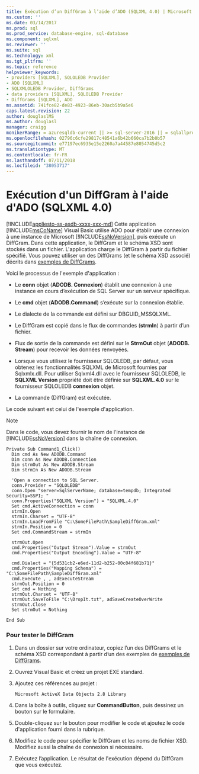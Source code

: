 ```yaml
---
title: Exécution d’un DiffGram à l’aide d’ADO (SQLXML 4.0) | Microsoft Docs
ms.custom: ''
ms.date: 03/14/2017
ms.prod: sql
ms.prod_service: database-engine, sql-database
ms.component: sqlxml
ms.reviewer: ''
ms.suite: sql
ms.technology: xml
ms.tgt_pltfrm: ''
ms.topic: reference
helpviewer_keywords:
- providers [SQLXML], SQLOLEDB Provider
- ADO [SQLXML]
- SQLXMLOLEDB Provider, DiffGrams
- data providers [SQLXML], SQLOLEDB Provider
- DiffGrams [SQLXML], ADO
ms.assetid: 741fce82-de83-4923-86eb-30acb5b9a5e6
caps.latest.revision: 22
author: douglaslMS
ms.author: douglasl
manager: craigg
monikerRange: = azuresqldb-current || >= sql-server-2016 || = sqlallproducts-allversions
ms.openlocfilehash: 02796c6cfe29817c48541a6b42b660ca7b2b0b57
ms.sourcegitcommit: e77197ec6935e15e2260a7a44587e8054745d5c2
ms.translationtype: MT
ms.contentlocale: fr-FR
ms.lasthandoff: 07/11/2018
ms.locfileid: "38053717"
---
```

# <a name="executing-a-diffgram-by-using-ado-sqlxml-40"></a>Exécution d'un DiffGram à l'aide d'ADO (SQLXML 4.0)
[!INCLUDE[appliesto-ss-asdb-xxxx-xxx-md](../../../includes/appliesto-ss-asdb-xxxx-xxx-md.md)]
  Cette application [!INCLUDE[msCoName](../../../includes/msconame-md.md)] Visual Basic utilise ADO pour établir une connexion à une instance de Microsoft [!INCLUDE[ssNoVersion](../../../includes/ssnoversion-md.md)], puis exécute un DiffGram. Dans cette application, le DiffGram et le schéma XSD sont stockés dans un fichier. L'application charge le DiffGram à partir du fichier spécifié. Vous pouvez utiliser un des DiffGrams (et le schéma XSD associé) décrits dans [exemples de DiffGrams](../../../relational-databases/sqlxml-annotated-xsd-schemas-xpath-queries/diffgram/diffgram-examples-sqlxml-4-0.md).  
  
 Voici le processus de l'exemple d'application :  
  
-   Le **conn** objet (**ADODB. Connexion**) établit une connexion à une instance en cours d’exécution de SQL Server sur un serveur spécifique.  
  
-   Le **cmd** objet (**ADODB.Command**) s’exécute sur la connexion établie.  
  
-   Le dialecte de la commande est défini sur DBGUID_MSSQLXML.  
  
-   Le DiffGram est copié dans le flux de commandes (**strmIn**) à partir d’un fichier.  
  
-   Flux de sortie de la commande est défini sur le **StrmOut** objet (**ADODB. Stream**) pour recevoir les données renvoyées.  
  
-   Lorsque vous utilisez le fournisseur SQLOLEDB, par défaut, vous obtenez les fonctionnalités SQLXML de Microsoft fournies par Sqlxmlx.dll. Pour utiliser Sqlxml4.dll avec le fournisseur SQLOLEDB, le **SQLXML Version** propriété doit être définie sur **SQLXML.4.0** sur le fournisseur SQLOLEDB **connexion** objet.  
  
-   La commande (DiffGram) est exécutée.  
  
 Le code suivant est celui de l'exemple d'application.  
  
> [!NOTE]  
>  Dans le code, vous devez fournir le nom de l'instance de [!INCLUDE[ssNoVersion](../../../includes/ssnoversion-md.md)] dans la chaîne de connexion.  
  
```  
Private Sub Command1_Click()  
  Dim cmd As New ADODB.Command  
  Dim conn As New ADODB.Connection  
  Dim strmOut As New ADODB.Stream  
  Dim strmIn As New ADODB.Stream  
  
  'Open a connection to SQL Server.  
  conn.Provider = "SQLOLEDB"  
  conn.Open "server=SqlServerName; database=tempdb; Integrated Security=SSPI; "  
  conn.Properties("SQLXML Version") = "SQLXML.4.0"  
  Set cmd.ActiveConnection = conn  
  strmIn.Open  
  strmIn.Charset = "UTF-8"  
  strmIn.LoadFromFile "C:\SomeFilePath\SampleDiffGram.xml"  
  strmIn.Position = 0  
  Set cmd.CommandStream = strmIn  
  
  strmOut.Open  
  cmd.Properties("Output Stream").Value = strmOut  
  cmd.Properties("Output Encoding").Value = "UTF-8"  
  
  cmd.Dialect = "{5d531cb2-e6ed-11d2-b252-00c04f681b71}"  
  cmd.Properties("Mapping Schema") = "C:\SomeFilePath\SampleDiffGram.xml"  
  cmd.Execute , , adExecuteStream  
  strmOut.Position = 0  
  Set cmd = Nothing  
  strmOut.Charset = "UTF-8"  
  strmOut.SaveToFile "C:\DropIt.txt", adSaveCreateOverWrite  
  strmOut.Close  
  Set strmOut = Nothing  
  
End Sub  
```  
  
### <a name="to-test-the-diffgram"></a>Pour tester le DiffGram  
  
1.  Dans un dossier sur votre ordinateur, copiez l’un des DiffGrams et le schéma XSD correspondant à partir d’un des exemples de [exemples de DiffGrams](../../../relational-databases/sqlxml-annotated-xsd-schemas-xpath-queries/diffgram/diffgram-examples-sqlxml-4-0.md).  
  
2.  Ouvrez Visual Basic et créez un projet EXE standard.  
  
3.  Ajoutez ces références au projet :  
  
    ```  
    Microsoft ActiveX Data Objects 2.8 Library  
    ```  
  
4.  Dans la boîte à outils, cliquez sur **CommandButton**, puis dessinez un bouton sur le formulaire.  
  
5.  Double-cliquez sur le bouton pour modifier le code et ajoutez le code d'application fourni dans la rubrique.  
  
6.  Modifiez le code pour spécifier le DiffGram et les noms de fichier XSD. Modifiez aussi la chaîne de connexion si nécessaire.  
  
7.  Exécutez l’application. Le résultat de l'exécution dépend du DiffGram que vous exécutez.  
  
  
